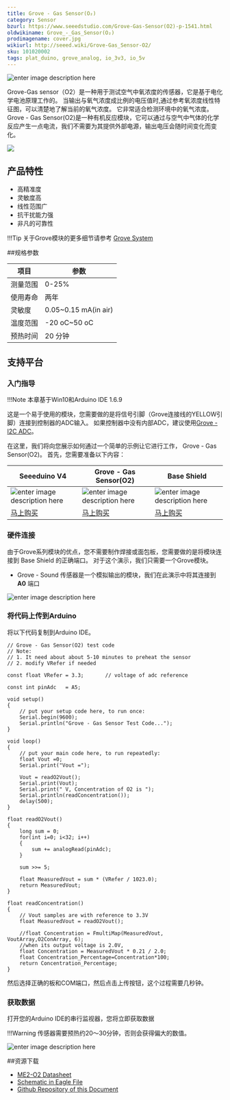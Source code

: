 ```yaml
---
title: Grove - Gas Sensor(O₂)
category: Sensor
bzurl: https://www.seeedstudio.com/Grove-Gas-Sensor(O2)-p-1541.html
oldwikiname: Grove_-_Gas_Sensor(O₂)
prodimagename: cover.jpg
wikiurl: http://seeed.wiki/Grove-Gas_Sensor-O2/
sku: 101020002
tags: plat_duino, grove_analog, io_3v3, io_5v
---
```

<!-- tags: io_3v3, io_5v, grove_i2c, grove_analog, grove_digital, grove_uart, plat_duino, plat_bbg, plat_pi, plat_wio, plat_linkit -->

![enter image description here](https://raw.githubusercontent.com/SeeedDocument/Grove_Gas_Sensor_O2/master/images/cover.jpg)

Grove-Gas sensor（O2）是一种用于测试空气中氧浓度的传感器，它是基于电化学电池原理工作的。 当输出与氧气浓度成比例的电压值时,通过参考氧浓度线性特征图，可以清楚地了解当前的氧气浓度。 它非常适合检测环境中的氧气浓度。 Grove - Gas Sensor(O2)是一种有机反应模块，它可以通过与空气中气体的化学反应产生一点电流，我们不需要为其提供外部电源，输出电压会随时间变化而变化。

[![](https://github.com/SeeedDocument/wiki_chinese/raw/master/docs/images/click_to_buy.PNG)](https://item.taobao.com/item.htm?spm=a1z10.3-c.w4002-11172317909.12.3ff19e117BYXwq&id=45508562458)

## 产品特性


* 高精准度
* 灵敏度高
* 线性范围广
* 抗干扰能力强
* 非凡的可靠性


!!!Tip
    关于Grove模块的更多细节请参考 [Grove System](http://seeed.wiki/Grove_System/)

##规格参数

|项目| 参数 |
|-------|---------------|
|测量范围| 0-25% |
|使用寿命	| 两年 |
|灵敏度| 0.05~0.15 mA(in air) |
|温度范围 |	-20 oC~50 oC |
|预热时间	| 20 分钟|

## 支持平台

### 入门指导

!!!Note
    本章基于Win10和Arduino IDE 1.6.9

这是一个易于使用的模块，您需要做的是将信号引脚（Grove连接线的YELLOW引脚）连接到控制器的ADC输入。 如果控制器中没有内部ADC，建议使用[Grove - I2C ADC](http://www.seeedstudio.com/Grove-I2C-ADC-p-1580.html)。

在这里，我们将向您展示如何通过一个简单的示例让它进行工作， Grove - Gas Sensor(O2)。 首先，您需要准备以下内容：

| Seeeduino V4 | Grove - Gas Sensor(O2) | Base Shield |
|--------------|----------------------|-----------------|
|![enter image description here](https://raw.githubusercontent.com/SeeedDocument/Grove_Light_Sensor/master/images/gs_1.jpg)|![enter image description here](https://raw.githubusercontent.com/SeeedDocument/Grove_Gas_Sensor_O2/master/images/gas_sensor_210.jpg)|![enter image description here](https://raw.githubusercontent.com/SeeedDocument/Grove_Light_Sensor/master/images/gs_4.jpg)|
|[马上购买](https://item.taobao.com/item.htm?spm=a1z10.3-c.w4002-11172317909.9.3ff19e11rndqnS&id=45721222112)|[马上购买](https://item.taobao.com/item.htm?spm=a1z10.3-c.w4002-11172317909.12.3ff19e117BYXwq&id=45508562458)|[马上购买](https://item.taobao.com/item.htm?spm=a1z10.3-c.w4002-11172317909.10.3ff19e11crrag2&id=520233320144)|

### 硬件连接

由于Grove系列模块的优点，您不需要制作焊接或面包板，您需要做的是将模块连接到 Base Shield 的正确端口。 对于这个演示，我们只需要一个Grove模块。

* Grove - Sound 传感器是一个模拟输出的模块，我们在此演示中将其连接到 **A0** 端口

![enter image description here](https://raw.githubusercontent.com/SeeedDocument/Grove_Gas_Sensor_O2/master/images/connection.jpeg)


### 将代码上传到Arduino

将以下代码复制到Arduino IDE。


```
// Grove - Gas Sensor(O2) test code
// Note:
// 1. It need about about 5-10 minutes to preheat the sensor
// 2. modify VRefer if needed

const float VRefer = 3.3;       // voltage of adc reference

const int pinAdc   = A5;

void setup()
{
    // put your setup code here, to run once:
    Serial.begin(9600);
    Serial.println("Grove - Gas Sensor Test Code...");
}

void loop()
{
    // put your main code here, to run repeatedly:
    float Vout =0;
    Serial.print("Vout =");

    Vout = readO2Vout();
    Serial.print(Vout);
    Serial.print(" V, Concentration of O2 is ");
    Serial.println(readConcentration());
    delay(500);
}

float readO2Vout()
{
    long sum = 0;
    for(int i=0; i<32; i++)
    {
        sum += analogRead(pinAdc);
    }

    sum >>= 5;

    float MeasuredVout = sum * (VRefer / 1023.0);
    return MeasuredVout;
}

float readConcentration()
{
    // Vout samples are with reference to 3.3V
    float MeasuredVout = readO2Vout();

    //float Concentration = FmultiMap(MeasuredVout, VoutArray,O2ConArray, 6);
    //when its output voltage is 2.0V,
    float Concentration = MeasuredVout * 0.21 / 2.0;
    float Concentration_Percentage=Concentration*100;
    return Concentration_Percentage;
}

```

然后选择正确的板和COM端口，然后点击上传按钮，这个过程需要几秒钟。

### 获取数据

打开您的Arduino IDE的串行监视器，您将立即获取数据

!!!Warning
    传感器需要预热约20〜30分钟，否则会获得偏大的数值。

![enter image description here](https://raw.githubusercontent.com/SeeedDocument/Grove_Gas_Sensor_O2/master/images/data.png)


##资源下载

* [ME2-O2 Datasheet](https://github.com/SeeedDocument/Grove_Gas_Sensor_O2/raw/master/resources/ME2-O2-D20%200-25%25%20Manual%20%28ver1.2%29.pdf)
* [Schematic in Eagle File](https://github.com/SeeedDocument/Grove_Gas_Sensor_O2/raw/master/resources/Schematics_O2.zip)
* [Github Repository of this Document](https://github.com/SeeedDocument/Grove_Gas_Sensor_O2)
